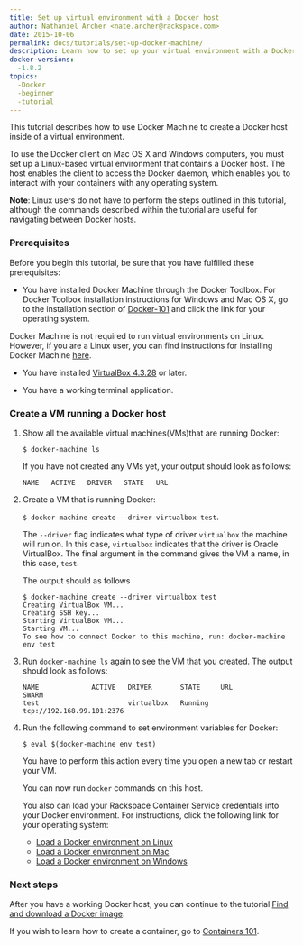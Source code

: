 ```yaml
---
title: Set up virtual environment with a Docker host
author: Nathaniel Archer <nate.archer@rackspace.com>
date: 2015-10-06
permalink: docs/tutorials/set-up-docker-machine/
description: Learn how to set up your virtual environment with a Docker host using a Docker Machine.
docker-versions:
  -1.8.2
topics:
  -Docker
  -beginner
  -tutorial
---
```


This tutorial describes how to use Docker Machine to create a Docker host inside of a virtual environment.

To use the Docker client on Mac OS X and Windows computers, you must set up a Linux-based virtual environment that contains a Docker host. The host enables the client to access the Docker daemon, which enables you to interact with your containers with any operating system.

**Note**: Linux users do not have to perform the steps outlined in this tutorial, although the commands described within the tutorial are useful for navigating between Docker hosts.

### Prerequisites

Before you begin this tutorial, be sure that you have fulfilled these prerequisites:

* You have installed Docker Machine through the Docker Toolbox. For Docker Toolbox installation instructions for Windows and Mac OS X, go to the installation section of [Docker-101](docker-101-introduction-docker) and click the link for your operating system.

Docker Machine is not required to run virtual environments on Linux. However, if you are a Linux user, you can find instructions for installing Docker Machine [here](https://docs.docker.com/machine/install-machine/).

* You have installed [VirtualBox 4.3.28](https://www.virtualbox.org/wiki/Downloads) or later.

* You have a working terminal application.

### Create a VM running a Docker host

1. Show all the available virtual machines(VMs)that are running Docker:

   `$ docker-machine ls`

   If you have not created any VMs yet, your output should look as follows:

   ```
   NAME   ACTIVE   DRIVER   STATE   URL
   ```

2. Create a VM that is running Docker:

   `$ docker-machine create --driver virtualbox test`.  

   The `--driver` flag indicates what type of driver `virtualbox` the machine will run on. In this case, `virtualbox` indicates that the driver is Oracle VirtualBox. The final argument in the command gives the VM a name, in this case, `test`.

   The output should as follows

   ```
   $ docker-machine create --driver virtualbox test
   Creating VirtualBox VM...
   Creating SSH key...
   Starting VirtualBox VM...
   Starting VM...
   To see how to connect Docker to this machine, run: docker-machine env test
   ```

3. Run `docker-machine ls` again to see the VM that you created. The output should look as follows:

   ```
   NAME             ACTIVE   DRIVER       STATE     URL                         SWARM
   test                      virtualbox   Running   tcp://192.168.99.101:2376
   ```

4. Run the following command to set environment variables for Docker:

   `$ eval $(docker-machine env test)`

   You have to perform this action every time you open a new tab or restart your VM.

   You can now run `docker` commands on this host.

   You also can load your Rackspace Container Service credentials into your Docker environment. For instructions, click the following link for your operating system:

   * [Load a Docker environment on Linux](docs/tutorials/load-docker-environment-on-linux)
   * [Load a Docker environment on Mac](docs/tutorials/load-docker-environment-on-mac)
   * [Load a Docker environment on Windows](docs/tutorials/load-docker-environment-on-windows)

### Next steps

 After you have a working Docker host, you can continue to the tutorial [Find and download a Docker image](docs/tutorials/run-docker-image).

If you wish to learn how to create a container, go to [Containers 101](docs/tutorials/containers-101).
